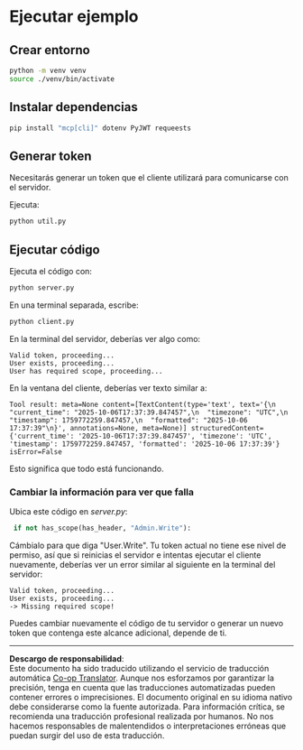 <!--
CO_OP_TRANSLATOR_METADATA:
{
  "original_hash": "fd28e690667b8ad84bb153cb025cfd73",
  "translation_date": "2025-10-07T01:15:03+00:00",
  "source_file": "03-GettingStarted/11-simple-auth/solution/python/README.md",
  "language_code": "es"
}
-->
# Ejecutar ejemplo

## Crear entorno

```sh
python -m venv venv
source ./venv/bin/activate
```

## Instalar dependencias

```sh
pip install "mcp[cli]" dotenv PyJWT requeests
```

## Generar token

Necesitarás generar un token que el cliente utilizará para comunicarse con el servidor.

Ejecuta:

```sh
python util.py
```

## Ejecutar código

Ejecuta el código con:

```sh
python server.py
```

En una terminal separada, escribe:

```sh
python client.py
```

En la terminal del servidor, deberías ver algo como:

```text
Valid token, proceeding...
User exists, proceeding...
User has required scope, proceeding...
```

En la ventana del cliente, deberías ver texto similar a:

```text
Tool result: meta=None content=[TextContent(type='text', text='{\n  "current_time": "2025-10-06T17:37:39.847457",\n  "timezone": "UTC",\n  "timestamp": 1759772259.847457,\n  "formatted": "2025-10-06 17:37:39"\n}', annotations=None, meta=None)] structuredContent={'current_time': '2025-10-06T17:37:39.847457', 'timezone': 'UTC', 'timestamp': 1759772259.847457, 'formatted': '2025-10-06 17:37:39'} isError=False
```

Esto significa que todo está funcionando.

### Cambiar la información para ver que falla

Ubica este código en *server.py*:

```python
 if not has_scope(has_header, "Admin.Write"):
```

Cámbialo para que diga "User.Write". Tu token actual no tiene ese nivel de permiso, así que si reinicias el servidor e intentas ejecutar el cliente nuevamente, deberías ver un error similar al siguiente en la terminal del servidor:

```text
Valid token, proceeding...
User exists, proceeding...
-> Missing required scope!
```

Puedes cambiar nuevamente el código de tu servidor o generar un nuevo token que contenga este alcance adicional, depende de ti.

---

**Descargo de responsabilidad**:  
Este documento ha sido traducido utilizando el servicio de traducción automática [Co-op Translator](https://github.com/Azure/co-op-translator). Aunque nos esforzamos por garantizar la precisión, tenga en cuenta que las traducciones automatizadas pueden contener errores o imprecisiones. El documento original en su idioma nativo debe considerarse como la fuente autorizada. Para información crítica, se recomienda una traducción profesional realizada por humanos. No nos hacemos responsables de malentendidos o interpretaciones erróneas que puedan surgir del uso de esta traducción.